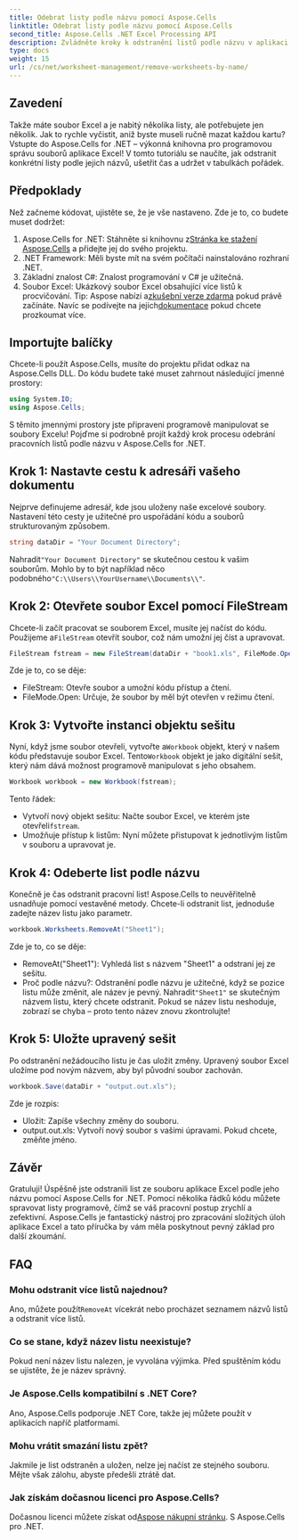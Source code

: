 ```yaml
---
title: Odebrat listy podle názvu pomocí Aspose.Cells
linktitle: Odebrat listy podle názvu pomocí Aspose.Cells
second_title: Aspose.Cells .NET Excel Processing API
description: Zvládněte kroky k odstranění listů podle názvu v aplikaci Excel pomocí Aspose.Cells for .NET. Postupujte podle tohoto podrobného průvodce pro začátečníky, abyste zefektivnili své úkoly.
type: docs
weight: 15
url: /cs/net/worksheet-management/remove-worksheets-by-name/
---
```

## Zavedení
Takže máte soubor Excel a je nabitý několika listy, ale potřebujete jen několik. Jak to rychle vyčistit, aniž byste museli ručně mazat každou kartu? Vstupte do Aspose.Cells for .NET – výkonná knihovna pro programovou správu souborů aplikace Excel! V tomto tutoriálu se naučíte, jak odstranit konkrétní listy podle jejich názvů, ušetřit čas a udržet v tabulkách pořádek.
## Předpoklady
Než začneme kódovat, ujistěte se, že je vše nastaveno. Zde je to, co budete muset dodržet:
1.  Aspose.Cells for .NET: Stáhněte si knihovnu z[Stránka ke stažení Aspose.Cells](https://releases.aspose.com/cells/net/) a přidejte jej do svého projektu.
2. .NET Framework: Měli byste mít na svém počítači nainstalováno rozhraní .NET.
3. Základní znalost C#: Znalost programování v C# je užitečná.
4. Soubor Excel: Ukázkový soubor Excel obsahující více listů k procvičování.
 Tip: Aspose nabízí a[zkušební verze zdarma](https://releases.aspose.com/) pokud právě začínáte. Navíc se podívejte na jejich[dokumentace](https://reference.aspose.com/cells/net/) pokud chcete prozkoumat více.
## Importujte balíčky
Chcete-li použít Aspose.Cells, musíte do projektu přidat odkaz na Aspose.Cells DLL. Do kódu budete také muset zahrnout následující jmenné prostory:
```csharp
using System.IO;
using Aspose.Cells;
```
S těmito jmennými prostory jste připraveni programově manipulovat se soubory Excelu!
Pojďme si podrobně projít každý krok procesu odebrání pracovních listů podle názvu v Aspose.Cells for .NET.
## Krok 1: Nastavte cestu k adresáři vašeho dokumentu
Nejprve definujeme adresář, kde jsou uloženy naše excelové soubory. Nastavení této cesty je užitečné pro uspořádání kódu a souborů strukturovaným způsobem. 
```csharp
string dataDir = "Your Document Directory";
```
 Nahradit`"Your Document Directory"` se skutečnou cestou k vašim souborům. Mohlo by to být například něco podobného`"C:\\Users\\YourUsername\\Documents\\"`.
## Krok 2: Otevřete soubor Excel pomocí FileStream
Chcete-li začít pracovat se souborem Excel, musíte jej načíst do kódu. Použijeme a`FileStream` otevřít soubor, což nám umožní jej číst a upravovat.
```csharp
FileStream fstream = new FileStream(dataDir + "book1.xls", FileMode.Open);
```
Zde je to, co se děje:
- FileStream: Otevře soubor a umožní kódu přístup a čtení.
- FileMode.Open: Určuje, že soubor by měl být otevřen v režimu čtení.
## Krok 3: Vytvořte instanci objektu sešitu
 Nyní, když jsme soubor otevřeli, vytvořte a`Workbook` objekt, který v našem kódu představuje soubor Excel. Tento`Workbook` objekt je jako digitální sešit, který nám dává možnost programově manipulovat s jeho obsahem.
```csharp
Workbook workbook = new Workbook(fstream);
```
Tento řádek:
-  Vytvoří nový objekt sešitu: Načte soubor Excel, ve kterém jste otevřeli`fstream`.
- Umožňuje přístup k listům: Nyní můžete přistupovat k jednotlivým listům v souboru a upravovat je.
## Krok 4: Odeberte list podle názvu
Konečně je čas odstranit pracovní list! Aspose.Cells to neuvěřitelně usnadňuje pomocí vestavěné metody. Chcete-li odstranit list, jednoduše zadejte název listu jako parametr.
```csharp
workbook.Worksheets.RemoveAt("Sheet1");
```
Zde je to, co se děje:
- RemoveAt("Sheet1"): Vyhledá list s názvem "Sheet1" a odstraní jej ze sešitu.
- Proč podle názvu?: Odstranění podle názvu je užitečné, když se pozice listu může změnit, ale název je pevný.
 Nahradit`"Sheet1"` se skutečným názvem listu, který chcete odstranit. Pokud se název listu neshoduje, zobrazí se chyba – proto tento název znovu zkontrolujte!
## Krok 5: Uložte upravený sešit
Po odstranění nežádoucího listu je čas uložit změny. Upravený soubor Excel uložíme pod novým názvem, aby byl původní soubor zachován.
```csharp
workbook.Save(dataDir + "output.out.xls");
```
Zde je rozpis:
- Uložit: Zapíše všechny změny do souboru.
- output.out.xls: Vytvoří nový soubor s vašimi úpravami. Pokud chcete, změňte jméno.
## Závěr
Gratuluji! Úspěšně jste odstranili list ze souboru aplikace Excel podle jeho názvu pomocí Aspose.Cells for .NET. Pomocí několika řádků kódu můžete spravovat listy programově, čímž se váš pracovní postup zrychlí a zefektivní. Aspose.Cells je fantastický nástroj pro zpracování složitých úloh aplikace Excel a tato příručka by vám měla poskytnout pevný základ pro další zkoumání.
## FAQ
### Mohu odstranit více listů najednou?
 Ano, můžete použít`RemoveAt` vícekrát nebo procházet seznamem názvů listů a odstranit více listů.
### Co se stane, když název listu neexistuje?
Pokud není název listu nalezen, je vyvolána výjimka. Před spuštěním kódu se ujistěte, že je název správný.
### Je Aspose.Cells kompatibilní s .NET Core?
Ano, Aspose.Cells podporuje .NET Core, takže jej můžete použít v aplikacích napříč platformami.
### Mohu vrátit smazání listu zpět?
Jakmile je list odstraněn a uložen, nelze jej načíst ze stejného souboru. Mějte však zálohu, abyste předešli ztrátě dat.
### Jak získám dočasnou licenci pro Aspose.Cells?
 Dočasnou licenci můžete získat od[Aspose nákupní stránku](https://purchase.aspose.com/temporary-license/).
S Aspose.Cells pro .NET.